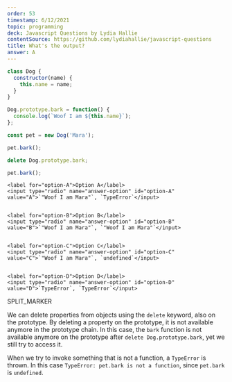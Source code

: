 ```yaml
---
order: 53
timestamp: 6/12/2021
topic: programming
deck: Javascript Questions by Lydia Hallie
contentSource: https://github.com/lydiahallie/javascript-questions
title: What's the output?
answer: A
---
```


  

```javascript
class Dog {
  constructor(name) {
    this.name = name;
  }
}

Dog.prototype.bark = function() {
  console.log(`Woof I am ${this.name}`);
};

const pet = new Dog('Mara');

pet.bark();

delete Dog.prototype.bark;

pet.bark();
```


    <label for="option-A">Option A</label>
    <input type="radio" name="answer-option" id="option-A" value="A">`"Woof I am Mara"`, `TypeError`</input>
    

    <label for="option-B">Option B</label>
    <input type="radio" name="answer-option" id="option-B" value="B">`"Woof I am Mara"`, `"Woof I am Mara"`</input>
    

    <label for="option-C">Option C</label>
    <input type="radio" name="answer-option" id="option-C" value="C">`"Woof I am Mara"`, `undefined`</input>
    

    <label for="option-D">Option D</label>
    <input type="radio" name="answer-option" id="option-D" value="D">`TypeError`, `TypeError`</input>
    




SPLIT_MARKER

We can delete properties from objects using the `delete` keyword, also on the prototype. By deleting a property on the prototype, it is not available anymore in the prototype chain. In this case, the `bark` function is not available anymore on the prototype after `delete Dog.prototype.bark`, yet we still try to access it.

When we try to invoke something that is not a function, a `TypeError` is thrown. In this case `TypeError: pet.bark is not a function`, since `pet.bark` is `undefined`.



